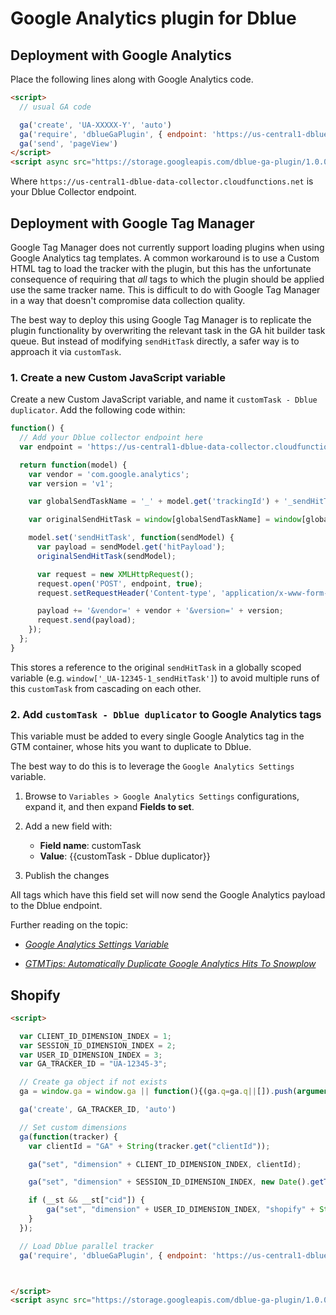 # Google Analytics plugin for Dblue

## Deployment with Google Analytics

Place the following lines along with Google Analytics code.

```html
<script>
  // usual GA code

  ga('create', 'UA-XXXXX-Y', 'auto')
  ga('require', 'dblueGaPlugin', { endpoint: 'https://us-central1-dblue-data-collector.cloudfunctions.net' })
  ga('send', 'pageView')
</script>
<script async src="https://storage.googleapis.com/dblue-ga-plugin/1.0.0/dblue-ga-plugin.js"></script>
```

Where `https://us-central1-dblue-data-collector.cloudfunctions.net` is your Dblue Collector endpoint.

## Deployment with Google Tag Manager

Google Tag Manager does not currently support loading plugins when using Google Analytics tag templates. A common workaround is to use a Custom HTML tag to load the tracker with the plugin, but this has the unfortunate consequence of requiring that _all_ tags to which the plugin should be applied use the same tracker name. This is difficult to do with Google Tag Manager in a way that doesn't compromise data collection quality.

The best way to deploy this using Google Tag Manager is to replicate the plugin functionality by overwriting the relevant task in the GA hit builder task queue. But instead of modifying `sendHitTask` directly, a safer way is to approach it via `customTask`.

### 1. Create a new Custom JavaScript variable

Create a new Custom JavaScript variable, and name it `customTask - Dblue duplicator`. Add the following code within:

```javascript
function() {
  // Add your Dblue collector endpoint here
  var endpoint = 'https://us-central1-dblue-data-collector.cloudfunctions.net/c';

  return function(model) {
    var vendor = 'com.google.analytics';
    var version = 'v1';

    var globalSendTaskName = '_' + model.get('trackingId') + '_sendHitTask';

    var originalSendHitTask = window[globalSendTaskName] = window[globalSendTaskName] || model.get('sendHitTask');

    model.set('sendHitTask', function(sendModel) {
      var payload = sendModel.get('hitPayload');
      originalSendHitTask(sendModel);

      var request = new XMLHttpRequest();
      request.open('POST', endpoint, true);
      request.setRequestHeader('Content-type', 'application/x-www-form-urlencoded');

      payload += '&vendor=' + vendor + '&version=' + version;
      request.send(payload);
    });
  };
}
```

This stores a reference to the original `sendHitTask` in a globally scoped variable (e.g. `window['_UA-12345-1_sendHitTask']`) to avoid multiple runs of this `customTask` from cascading on each other.

### 2. Add `customTask - Dblue duplicator` to Google Analytics tags

This variable must be added to every single Google Analytics tag in the GTM container, whose hits you want to duplicate to Dblue.

The best way to do this is to leverage the `Google Analytics Settings` variable.

1. Browse to `Variables > Google Analytics Settings` configurations, expand it, and then expand **Fields to set**.

2. Add a new field with:

   - **Field name**: customTask
   - **Value**: {{customTask - Dblue duplicator}}

3. Publish the changes

All tags which have this field set will now send the Google Analytics payload to the Dblue endpoint.

Further reading on the topic:

- [_Google Analytics Settings Variable_](https://www.simoahava.com/analytics/google-analytics-settings-variable-in-gtm/)

- [_GTMTips: Automatically Duplicate Google Analytics Hits To Snowplow_](https://www.simoahava.com/analytics/automatically-fork-google-analytics-hits-snowplow/)

## Shopify

```html
<script>

  var CLIENT_ID_DIMENSION_INDEX = 1;
  var SESSION_ID_DIMENSION_INDEX = 2;
  var USER_ID_DIMENSION_INDEX = 3;
  var GA_TRACKER_ID = "UA-12345-3";

  // Create ga object if not exists
  ga = window.ga = window.ga || function(){(ga.q=ga.q||[]).push(arguments)};ga.l=+new Date;

  ga('create', GA_TRACKER_ID, 'auto')

  // Set custom dimensions
  ga(function(tracker) {
    var clientId = "GA" + String(tracker.get("clientId"));

    ga("set", "dimension" + CLIENT_ID_DIMENSION_INDEX, clientId);

    ga("set", "dimension" + SESSION_ID_DIMENSION_INDEX, new Date().getTime() + "." + Math.random().toString(36).substring(5));

    if (__st && __st["cid"]) {
        ga("set", "dimension" + USER_ID_DIMENSION_INDEX, "shopify" + String(__st["cid"]));
    }
  });

  // Load Dblue parallel tracker
  ga('require', 'dblueGaPlugin', { endpoint: 'https://us-central1-dblue-data-collector.cloudfunctions.net' })



</script>
<script async src="https://storage.googleapis.com/dblue-ga-plugin/1.0.0/dblue-ga-plugin.js"></script>
```
